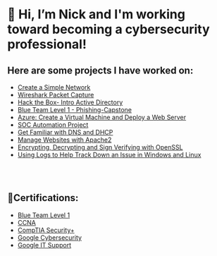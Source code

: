 <h1> 👋 Hi, I’m Nick and I'm working toward becoming a cybersecurity professional!</h1>
<h2>Here are some projects I have worked on:</h2>

- [Create a Simple Network](https://github.com/Ntopo1/Build-a-home-network-with-Cisco-packet-tracer/tree/main)<br />
- [Wireshark Packet Capture](https://github.com/Ntopo1/Wireshark)<br />
- [Hack the Box- Intro Active Directory](https://github.com/Ntopo1/Active-Directory-HTB/tree/main)<br />
- [Blue Team Level 1 - Phishing-Capstone](https://github.com/Ntopo1/BTL1-Phishing-Capstone/blob/main/README.md)<br />
- [Azure: Create a Virtual Machine and Deploy a Web Server](https://github.com/Ntopo1/Azure-Create-a-Virtual-Machine-and-deploy-a-Web-server/blob/main/README.md)<br />
- [SOC Automation Project](https://github.com/Ntopo1/SOC-Automation/blob/main/README.md)<br />
- [Get Familiar with DNS and DHCP](https://github.com/Ntopo1/Get-Familiar-with-DNS-and-DHCP-/blob/main/README.md)<br />
- [Manage Websites with Apache2](https://github.com/Ntopo1/Manage-Websites-With-Apache2/blob/main/README.md)<br />
- [Encrypting, Decrypting and Sign Verifying with OpenSSL](https://github.com/Ntopo1/encrypting-decrypting-and-sign-verify-using-OpenSSL/tree/main)<br />
- [Using Logs to Help Track Down an Issue in Windows and Linux](https://github.com/Ntopo1/Using-Logs-to-Help-You-Track-Down-Issues-in-Windows-and-Linux/blob/main/README.md)<br />
<br />
<br />
<h2>📃Certifications:</h2>

- [Blue Team Level 1](https://www.credly.com/badges/583ef24b-f11a-4a3b-b3ba-ad55af69bfd2/public_url)<br />
- [CCNA](https://www.credly.com/badges/a9cafc9c-ec51-42ad-bf4a-70980af67803/public_url)<br />
- [CompTIA Security+](https://drive.google.com/file/d/1OfHCGPZm4c3YCGu41vC4gZqJx7wzdusX/view?usp=sharing)<br />
- [Google Cybersecurity](https://coursera.org/share/81d412b244d151519b6c93ce9f2aba51)<br />
- [Google IT Support](https://coursera.org/share/79f7db03dabacd4f430420c993e197d8)<br />

  


<!---
Ntopo1/Ntopo1 is a ✨ special ✨ repository because its `README.md` (this file) appears on your GitHub profile.
You can click the Preview link to take a look at your changes.
--->
